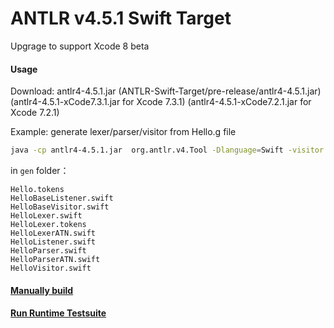 
# ANTLR v4.5.1 Swift Target
Upgrage to support Xcode 8 beta

#### Usage
Download: antlr4-4.5.1.jar (ANTLR-Swift-Target/pre-release/antlr4-4.5.1.jar)  
(antlr4-4.5.1-xCode7.3.1.jar for Xcode 7.3.1)
(antlr4-4.5.1-xCode7.2.1.jar for Xcode 7.2.1)

Example: generate lexer/parser/visitor from Hello.g file

```bash
java -cp antlr4-4.5.1.jar  org.antlr.v4.Tool -Dlanguage=Swift -visitor -o gen Hello.g4
```

in `gen` folder：

``` 
Hello.tokens
HelloBaseListener.swift
HelloBaseVisitor.swift
HelloLexer.swift
HelloLexer.tokens
HelloLexerATN.swift
HelloListener.swift
HelloParser.swift
HelloParserATN.swift
HelloVisitor.swift 
```

#### [Manually build](https://github.com/janyou/ANTLR-Swift-Target/blob/master/ManuallyBuild.md)
#### [Run Runtime Testsuite](https://github.com/janyou/ANTLR-Swift-Target/blob/master/RuntimeTestsuite.md)